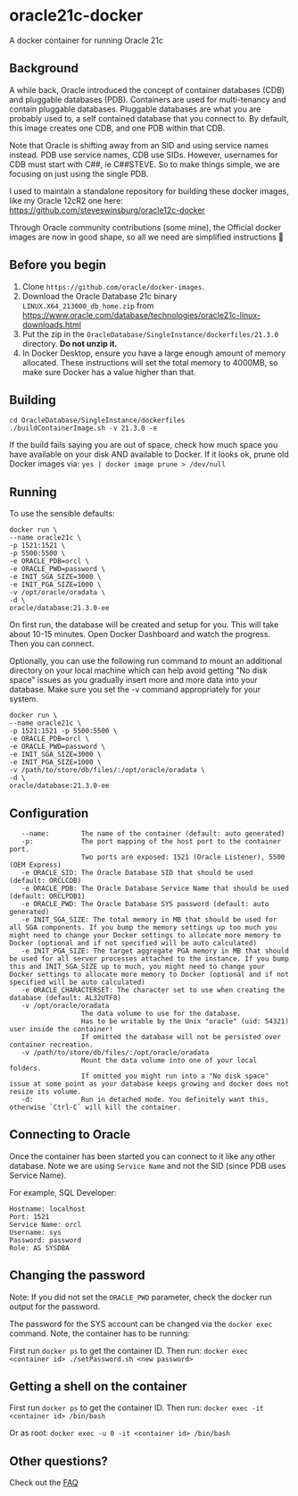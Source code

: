 # oracle21c-docker
A docker container for running Oracle 21c

Background
----------

A while back, Oracle introduced the concept of container databases (CDB) and pluggable databases (PDB). Containers are used for multi-tenancy and contain pluggable databases. Pluggable databases are what you are probably used to, a self contained database that you connect to. By default, this image creates one CDB, and one PDB within that CDB.

Note that Oracle is shifting away from an SID and using service names instead. PDB use service names, CDB use SIDs. However, usernames for CDB must start with C##, ie C##STEVE. So to make things simple, we are focusing on just using the single PDB.

I used to maintain a standalone repository for building these docker images, like my Oracle 12cR2 one here: https://github.com/steveswinsburg/oracle12c-docker

Through Oracle community contributions (some mine), the Official docker images are now in good shape, so all we need are simplified instructions 🥳

Before you begin
----------------

1. Clone `https://github.com/oracle/docker-images`.
1. Download the Oracle Database 21c binary `LINUX.X64_213000_db_home.zip` from https://www.oracle.com/database/technologies/oracle21c-linux-downloads.html
1. Put the zip in the `OracleDatabase/SingleInstance/dockerfiles/21.3.0` directory. **Do not unzip it.**
1. In Docker Desktop, ensure you have a large enough amount of memory allocated. These instructions will set the total memory to 4000MB, so make sure Docker has a value higher than that.

Building
--------

````
cd OracleDatabase/SingleInstance/dockerfiles
./buildContainerImage.sh -v 21.3.0 -e
````

If the build fails saying you are out of space, check how much space you have available on your disk AND available to Docker. If it looks ok, prune old Docker images via: 
`yes | docker image prune > /dev/null`

Running
-------

To use the sensible defaults:

```
docker run \
--name oracle21c \
-p 1521:1521 \
-p 5500:5500 \
-e ORACLE_PDB=orcl \
-e ORACLE_PWD=password \
-e INIT_SGA_SIZE=3000 \
-e INIT_PGA_SIZE=1000 \
-v /opt/oracle/oradata \
-d \
oracle/database:21.3.0-ee
```

On first run, the database will be created and setup for you. This will take about 10-15 minutes. Open Docker Dashboard and watch the progress. Then you can connect.

Optionally, you can use the following run command to mount an additional directory on your local machine which can help avoid getting "No disk space" issues as you gradually insert more and more data into your database. Make sure you set the -v command appropriately for your system.

```
docker run \
--name oracle21c \
-p 1521:1521 -p 5500:5500 \
-e ORACLE_PDB=orcl \
-e ORACLE_PWD=password \
-e INIT_SGA_SIZE=3000 \
-e INIT_PGA_SIZE=1000 \
-v /path/to/store/db/files/:/opt/oracle/oradata \
-d \
oracle/database:21.3.0-ee
```

Configuration
-------------

```
   --name:        The name of the container (default: auto generated)
   -p:            The port mapping of the host port to the container port.
                  Two ports are exposed: 1521 (Oracle Listener), 5500 (OEM Express)
   -e ORACLE_SID: The Oracle Database SID that should be used (default: ORCLCDB)
   -e ORACLE_PDB: The Oracle Database Service Name that should be used (default: ORCLPDB1)
   -e ORACLE_PWD: The Oracle Database SYS password (default: auto generated)
   -e INIT_SGA_SIZE: The total memory in MB that should be used for all SGA components. If you bump the memory settings up too much you might need to change your Docker settings to allocate more memory to Docker (optional and if not specified will be auto calculated)
   -e INIT_PGA_SIZE: The target aggregate PGA memory in MB that should be used for all server processes attached to the instance. If you bump this and INIT_SGA_SIZE up to much, you might need to change your Docker settings to allocate more memory to Docker (optional and if not specified will be auto calculated)
   -e ORACLE_CHARACTERSET: The character set to use when creating the database (default: AL32UTF8)
   -v /opt/oracle/oradata
                  The data volume to use for the database.
                  Has to be writable by the Unix "oracle" (uid: 54321) user inside the container!
                  If omitted the database will not be persisted over container recreation.
   -v /path/to/store/db/files/:/opt/oracle/oradata
                  Mount the data volume into one of your local folders.
                  If omitted you might run into a "No disk space" issue at some point as your database keeps growing and docker does not resize its volume.
   -d:            Run in detached mode. You definitely want this, otherwise `Ctrl-C` will kill the container.
```

Connecting to Oracle
--------------------

Once the container has been started you can connect to it like any other database. Note we are using `Service Name` and not the SID (since PDB uses Service Name).

For example, SQL Developer:
```
Hostname: localhost
Port: 1521
Service Name: orcl
Username: sys
Password: password
Role: AS SYSDBA

```

Changing the password
---------------------

Note: If you did not set the `ORACLE_PWD` parameter, check the docker run output for the password.

The password for the SYS account can be changed via the `docker exec` command. Note, the container has to be running:

First run `docker ps` to get the container ID. Then run:
`docker exec <container id> ./setPassword.sh <new password>`

Getting a shell on the container
--------------------------------
First run `docker ps` to get the container ID. Then run:
`docker exec -it <container id> /bin/bash`

Or as root:
`docker exec -u 0 -it <container id> /bin/bash`

Other questions?
----------------
Check out the [FAQ](https://github.com/oracle/docker-images/blob/main/OracleDatabase/SingleInstance/FAQ.md)
